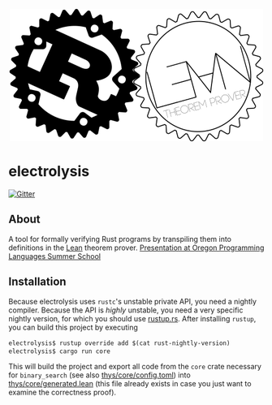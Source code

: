 <p align="center">
  <img src="logo.png?raw=true"/>
</p>

# electrolysis

[![Gitter](https://badges.gitter.im/Kha/electrolysis.svg)](https://gitter.im/Kha/electrolysis?utm_source=badge&utm_medium=badge&utm_campaign=pr-badge&utm_content=badge)

## About

A tool for formally verifying Rust programs by transpiling them into definitions in the [Lean](http://leanprover.github.io/) theorem prover. [Presentation at Oregon Programming Languages Summer School](presentation/presentation.pdf)

## Installation

Because electrolysis uses `rustc`'s unstable private API, you need a nightly compiler. Because the API is _highly_ unstable, you need a very specific nightly version, for which you should use [rustup.rs](https://www.rustup.rs/). After installing `rustup`, you can build this project by executing
```
electrolysis$ rustup override add $(cat rust-nightly-version)
electrolysis$ cargo run core
```
This will build the project and export all code from the `core` crate necessary for `binary_search` (see also [thys/core/config.toml](thys/core/config.toml)) into [thys/core/generated.lean](thys/core/generated.lean) (this file already exists in case you just want to examine the correctness proof).
